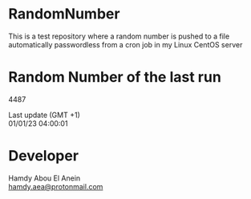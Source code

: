 # RandomNumber    
This is a test repository where a random number is pushed to a file automatically passwordless from a cron job in my Linux CentOS server    
# Random Number of the last run   
4487
      
Last update (GMT +1)    
01/01/23 04:00:01
# Developer    
Hamdy Abou El Anein   
hamdy.aea@protonmail.com
